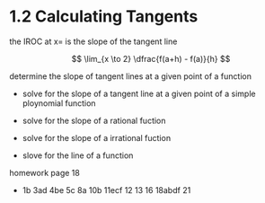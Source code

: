 # 1.2 Calculating Tangents

the IROC at x= is the slope of the tangent line

$$ \lim_{x \to 2} \dfrac{f(a+h) - f(a)}{h}  $$

determine the slope of tangent lines at a given point of a function

- solve for the slope of a tangent line at a given point of a simple ploynomial function

- solve for the slope of a rational fuction

- solve for the slope of a irrational fuction

- slove for the line of a function

homework page 18

- 1b 3ad 4be 5c 8a 10b 11ecf 12 13 16 18abdf 21
